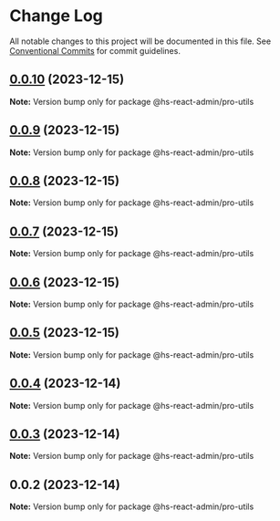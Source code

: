 # Change Log

All notable changes to this project will be documented in this file.
See [Conventional Commits](https://conventionalcommits.org) for commit guidelines.

## [0.0.10](https://git.aihuoshi.net/algo_analysis_plat/web/fd-react-admin-components/compare/@hs-react-admin/pro-utils@0.0.9...@hs-react-admin/pro-utils@0.0.10) (2023-12-15)

**Note:** Version bump only for package @hs-react-admin/pro-utils





## [0.0.9](https://git.aihuoshi.net/algo_analysis_plat/web/fd-react-admin-components/compare/@hs-react-admin/pro-utils@0.0.8...@hs-react-admin/pro-utils@0.0.9) (2023-12-15)

**Note:** Version bump only for package @hs-react-admin/pro-utils

## [0.0.8](https://git.aihuoshi.net/algo_analysis_plat/web/fd-react-admin-components/compare/@hs-react-admin/pro-utils@0.0.7...@hs-react-admin/pro-utils@0.0.8) (2023-12-15)

**Note:** Version bump only for package @hs-react-admin/pro-utils

## [0.0.7](https://git.aihuoshi.net/algo_analysis_plat/web/fd-react-admin-components/compare/@hs-react-admin/pro-utils@0.0.6...@hs-react-admin/pro-utils@0.0.7) (2023-12-15)

**Note:** Version bump only for package @hs-react-admin/pro-utils

## [0.0.6](https://git.aihuoshi.net/algo_analysis_plat/web/fd-react-admin-components/compare/@hs-react-admin/pro-utils@0.0.5...@hs-react-admin/pro-utils@0.0.6) (2023-12-15)

**Note:** Version bump only for package @hs-react-admin/pro-utils

## [0.0.5](https://git.aihuoshi.net/algo_analysis_plat/web/fd-react-admin-components/compare/@hs-react-admin/pro-utils@0.0.4...@hs-react-admin/pro-utils@0.0.5) (2023-12-15)

**Note:** Version bump only for package @hs-react-admin/pro-utils

## [0.0.4](https://git.aihuoshi.net/algo_analysis_plat/web/fd-react-admin-components/compare/@hs-react-admin/pro-utils@0.0.3...@hs-react-admin/pro-utils@0.0.4) (2023-12-14)

**Note:** Version bump only for package @hs-react-admin/pro-utils

## [0.0.3](https://git.aihuoshi.net/algo_analysis_plat/web/fd-react-admin-components/compare/@hs-react-admin/pro-utils@0.0.2...@hs-react-admin/pro-utils@0.0.3) (2023-12-14)

**Note:** Version bump only for package @hs-react-admin/pro-utils

## 0.0.2 (2023-12-14)

**Note:** Version bump only for package @hs-react-admin/pro-utils
